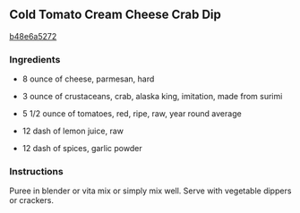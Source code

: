 ## Cold Tomato Cream Cheese Crab Dip

[b48e6a5272](http://www.food.com/recipe/cold-tomato-cream-cheese-crab-dip-268645)

### Ingredients

 - 8 ounce of cheese, parmesan, hard

 - 3 ounce of crustaceans, crab, alaska king, imitation, made from surimi

 - 5 1/2 ounce of tomatoes, red, ripe, raw, year round average

 - 12 dash of lemon juice, raw

 - 12 dash of spices, garlic powder

### Instructions

Puree in blender or vita mix or simply mix well. Serve with vegetable dippers or crackers.